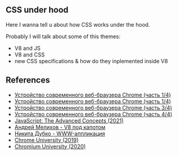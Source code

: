 ## CSS under hood
Here I wanna tell u about how CSS works under the hood. 

Probably I will talk about some of this themes:
* V8 and JS
* V8 and CSS
* new CSS specifications & how do they inplemented inside V8

## References
* [Устройство современного веб-браузера Chrome (часть 1/4)](https://habr.com/ru/post/526696/)
* [Устройство современного веб-браузера Chrome (часть 1/4)](https://habr.com/ru/post/529248/)
* [Устройство современного веб-браузера Chrome (часть 3/4)](https://habr.com/ru/post/529252/)
* [Устройство современного веб-браузера Chrome (часть 4/4)](https://habr.com/ru/post/529258/)
* [JavaScript: The Advanced Concepts (2021)](https://www.udemy.com/course/advanced-javascript-concepts/)
* [Андрей Мелихов - V8 под капотом](https://www.youtube.com/watch?v=SNs61SwZbTI&t)
* [Никита Дубко - WWW-аппликация](https://www.youtube.com/watch?v=__o3EHC9nZQ)
* [Chrome University (2019)](https://www.youtube.com/watch?v=kNzoswFIU9M&list=PLNYkxOF6rcICgS7eFJrGDhMBwWtdTgzpx)
* [Chromium University (2020)](youtube.com/playlist?list=PL9ioqAuyl6ULp1f36EEjIN1vSBEfsb-0a)